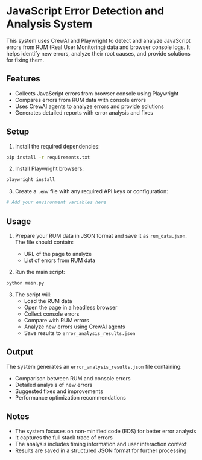 # JavaScript Error Detection and Analysis System

This system uses CrewAI and Playwright to detect and analyze JavaScript errors from RUM (Real User Monitoring) data and browser console logs. It helps identify new errors, analyze their root causes, and provide solutions for fixing them.

## Features

- Collects JavaScript errors from browser console using Playwright
- Compares errors from RUM data with console errors
- Uses CrewAI agents to analyze errors and provide solutions
- Generates detailed reports with error analysis and fixes

## Setup

1. Install the required dependencies:
```bash
pip install -r requirements.txt
```

2. Install Playwright browsers:
```bash
playwright install
```

3. Create a `.env` file with any required API keys or configuration:
```bash
# Add your environment variables here
```

## Usage

1. Prepare your RUM data in JSON format and save it as `rum_data.json`. The file should contain:
   - URL of the page to analyze
   - List of errors from RUM data

2. Run the main script:
```bash
python main.py
```

3. The script will:
   - Load the RUM data
   - Open the page in a headless browser
   - Collect console errors
   - Compare with RUM errors
   - Analyze new errors using CrewAI agents
   - Save results to `error_analysis_results.json`

## Output

The system generates an `error_analysis_results.json` file containing:
- Comparison between RUM and console errors
- Detailed analysis of new errors
- Suggested fixes and improvements
- Performance optimization recommendations

## Notes

- The system focuses on non-minified code (EDS) for better error analysis
- It captures the full stack trace of errors
- The analysis includes timing information and user interaction context
- Results are saved in a structured JSON format for further processing 